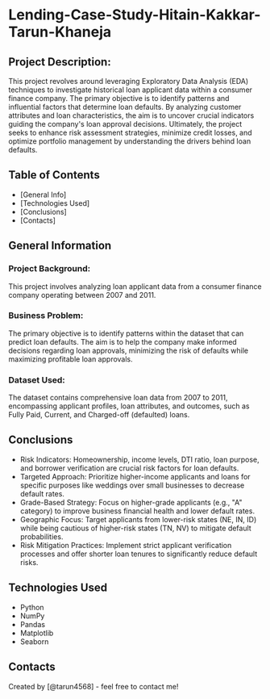 # Lending-Case-Study-Hitain-Kakkar-Tarun-Khaneja

## Project Description:

This project revolves around leveraging Exploratory Data Analysis (EDA) techniques to investigate historical loan applicant data within a consumer finance company. The primary objective is to identify patterns and influential factors that determine loan defaults. By analyzing customer attributes and loan characteristics, the aim is to uncover crucial indicators guiding the company's loan approval decisions. Ultimately, the project seeks to enhance risk assessment strategies, minimize credit losses, and optimize portfolio management by understanding the drivers behind loan defaults.

## Table of Contents
* [General Info]
* [Technologies Used]
* [Conclusions]
* [Contacts]


## General Information

### Project Background:
This project involves analyzing loan applicant data from a consumer finance company operating between 2007 and 2011.
### Business Problem:
The primary objective is to identify patterns within the dataset that can predict loan defaults. The aim is to help the company make informed decisions regarding loan approvals, minimizing the risk of defaults while maximizing profitable loan approvals.
### Dataset Used:
The dataset contains comprehensive loan data from 2007 to 2011, encompassing applicant profiles, loan attributes, and outcomes, such as Fully Paid, Current, and Charged-off (defaulted) loans.

## Conclusions
- Risk Indicators: Homeownership, income levels, DTI ratio, loan purpose, and borrower verification are crucial risk factors for loan defaults.
- Targeted Approach: Prioritize higher-income applicants and loans for specific purposes like weddings over small businesses to decrease default rates.
- Grade-Based Strategy: Focus on higher-grade applicants (e.g., "A" category) to improve business financial health and lower default rates.
- Geographic Focus: Target applicants from lower-risk states (NE, IN, ID) while being cautious of higher-risk states (TN, NV) to mitigate default probabilities.
- Risk Mitigation Practices: Implement strict applicant verification processes and offer shorter loan tenures to significantly reduce default risks.


## Technologies Used
- Python
- NumPy
- Pandas
- Matplotlib
- Seaborn

## Contacts
Created by [@tarun4568] - feel free to contact me!
